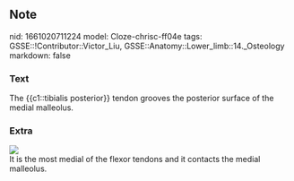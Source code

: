 ## Note
nid: 1661020711224
model: Cloze-chrisc-ff04e
tags: GSSE::!Contributor::Victor_Liu, GSSE::Anatomy::Lower_limb::14._Osteology
markdown: false

### Text
The {{c1::tibialis posterior}} tendon grooves the posterior surface of the medial malleolus.

### Extra
<img src="paste-120c0210798bfc5857c341c71cc94a5178128b54.jpg">
<div>
  It is the most medial of the flexor tendons and it contacts the
  medial malleolus.
</div>
